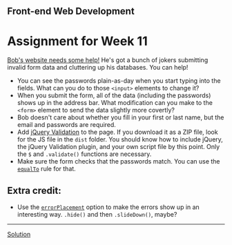 ## Front-end Web Development
# Assignment for Week 11

[Bob's website needs some help!](assignment) He's got a bunch of jokers submitting invalid form data and cluttering up his databases. You can help!

*   You can see the passwords plain-as-day when you start typing into the fields. What can you do to those `<input>` elements to change it?
*   When you submit the form, all of the data (including the passwords) shows up in the address bar. What modification can you make to the `<form>` element to send the data slightly more covertly?
*   Bob doesn't care about whether you fill in your first or last name, but the email and passwords are required.
*   Add [jQuery Validation](http://jqueryvalidation.org) to the page. If you download it as a ZIP file, look for the JS file in the `dist` folder. You should know how to include jQuery, the jQuery Validation plugin, and your own script file by this point. Only the `$` and `.validate()` functions are necessary.
*   Make sure the form checks that the passwords match. You can use the [`equalTo`](http://jqueryvalidation.org/equalTo-method/) rule for that.

## Extra credit:

*   Use the [`errorPlacement`](http://jqueryvalidation.org/validate/) option to make the errors show up in an interesting way. `.hide()` and then `.slideDown()`, maybe?

* * *

[Solution](http://jeffreyatw.github.io/fwd/series10/class11/solution/)